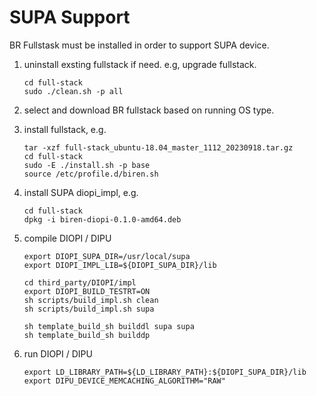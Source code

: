 # SUPA Support

BR Fullstask must be installed in order to support SUPA device.

1. uninstall exsting fullstack if need. e.g, upgrade fullstack.
    ```
    cd full-stack
    sudo ./clean.sh -p all
    ```
2. select and download BR fullstack based on running OS type.
3. install fullstack, e.g.

    ```
    tar -xzf full-stack_ubuntu-18.04_master_1112_20230918.tar.gz
    cd full-stack
    sudo -E ./install.sh -p base
    source /etc/profile.d/biren.sh
    ```

4. install SUPA diopi_impl, e.g.
    ```
    cd full-stack
    dpkg -i biren-diopi-0.1.0-amd64.deb
    ```
5. compile DIOPI / DIPU
    ```
    export DIOPI_SUPA_DIR=/usr/local/supa
    export DIOPI_IMPL_LIB=${DIOPI_SUPA_DIR}/lib

    cd third_party/DIOPI/impl
    export DIOPI_BUILD_TESTRT=ON
    sh scripts/build_impl.sh clean
    sh scripts/build_impl.sh supa

    sh template_build_sh builddl supa supa
    sh template_build_sh builddp
    ```
6. run DIOPI / DIPU
    ```
    export LD_LIBRARY_PATH=${LD_LIBRARY_PATH}:${DIOPI_SUPA_DIR}/lib
    export DIPU_DEVICE_MEMCACHING_ALGORITHM="RAW"
    ```
